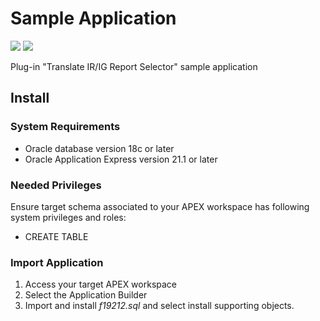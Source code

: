 # Sample Application

![](https://img.shields.io/badge/Oracle_Database-18c-blue.svg)
![](https://img.shields.io/badge/APEX-21.1-success.svg)

Plug-in "Translate IR/IG Report Selector" sample application

## Install

### System Requirements
* Oracle database version 18c or later
* Oracle Application Express version 21.1 or later

### Needed Privileges
Ensure target schema associated to your APEX workspace has following system privileges and roles:
* CREATE TABLE

### Import Application
1. Access your target APEX workspace
2. Select the Application Builder
3. Import and install *f19212.sql* and select install supporting objects.
